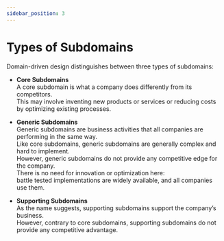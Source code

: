```yaml
---
sidebar_position: 3
---
```


# Types of Subdomains

Domain-driven design distinguishes between three types of subdomains:

- **Core Subdomains**  
  A core subdomain is what a company does differently from its competitors.  
  This may involve inventing new products or services or reducing costs by optimizing existing processes.

- **Generic Subdomains**  
  Generic subdomains are business activities that all companies are performing in the same way.  
  Like core subdomains, generic subdomains are generally complex and hard to implement.  
  However, generic subdomains do not provide any competitive edge for the company.  
  There is no need for innovation or optimization here:  
  battle tested implementations are widely available, and all companies use them.

- **Supporting Subdomains**  
  As the name suggests, supporting subdomains support the company’s business.  
  However, contrary to core subdomains, supporting subdomains do not provide any competitive advantage.
